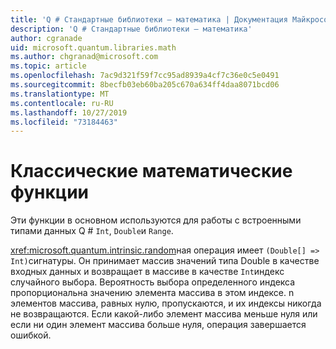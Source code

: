```yaml
---
title: 'Q # Стандартные библиотеки — математика | Документация Майкрософт'
description: 'Q # Стандартные библиотеки — математика'
author: cgranade
uid: microsoft.quantum.libraries.math
ms.author: chgranad@microsoft.com
ms.topic: article
ms.openlocfilehash: 7ac9d321f59f7cc95ad8939a4cf7c36e0c5e0491
ms.sourcegitcommit: 8becfb03eb60ba205c670a634ff4daa8071bcd06
ms.translationtype: MT
ms.contentlocale: ru-RU
ms.lasthandoff: 10/27/2019
ms.locfileid: "73184463"
---
```

# <a name="classical-mathematical-functions"></a>Классические математические функции #

Эти функции в основном используются для работы с встроенными типами данных Q # `Int`, `Double`и `Range`.

<xref:microsoft.quantum.intrinsic.random>ная операция имеет `(Double[] => Int)`сигнатуры.
Он принимает массив значений типа Double в качестве входных данных и возвращает в массиве в качестве `Int`индекс случайного выбора.
Вероятность выбора определенного индекса пропорциональна значению элемента массива в этом индексе. n элементов массива, равных нулю, пропускаются, и их индексы никогда не возвращаются.
Если какой-либо элемент массива меньше нуля или если ни один элемент массива больше нуля, операция завершается ошибкой.